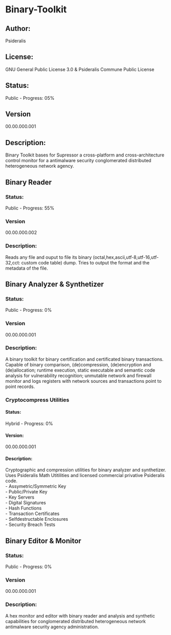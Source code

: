 # Binary-Toolkit
## Author: 
Psideralis
## License: 
GNU General Public License 3.0 & Psideralis Commune Public License
## Status:
Public - Progress: 05%
## Version
00.00.000.001
## Description:
Binary Toolkit bases for Supressor a cross-platform and cross-architecture control monitor for a antimalware security conglomerated distributed heterogeneous network agency.

## Binary Reader
### Status:
Public - Progress: 55%
### Version
00.00.000.002
### Description:
Reads any file and ouput to file its binary (octal,hex,ascii,utf-8,utf-16,utf-32,cct: custom code table) dump. Tries to output the format and the metadata of the file.

## Binary Analyzer & Synthetizer
### Status:
Public - Progress: 0%
### Version
00.00.000.001
### Description:
A binary toolkit for binary certification and certificated binary transactions. Capable of binary comparison, (de)compression, (de)encryption and (de)allocation; runtime execution, static executable and semantic code analysis for vulnerability recognition; unmutable network and firewall monitor and logs registers with network sources and transactions point to point records.

### Cryptocompress Utilities
#### Status:
Hybrid - Progress: 0%
#### Version:
00.00.000.001
#### Description:
Cryptographic and compression utilities for binary analyzer and synthetizer. Uses Psideralis Math Utitilities and licensed commercial privative Psideralis code.<br>
    - Assymetric/Symmetric Key<br>
    - Public/Private Key<br>
    - Key Servers<br>
    - Digital Signatures<br>
    - Hash Functions<br>
    - Transaction Certificates<br>
    - Selfdestructable Enclosures<br>
    - Security Breach Tests<br>

## Binary Editor & Monitor
### Status:
Public - Progress: 0%
### Version
00.00.000.001
### Description:
A hex monitor and editor with binary reader and analysis and synthetic capabilities for conglomerated distributed heterogeneous network antimalware security agency administration.